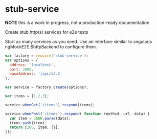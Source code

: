 # stub-service

__NOTE__ this is a work in progress, not a production-ready
documentation

Create stub http(s) services for e2e tests

Start as many services as you need. Use an interface
similar to angularjs ngMockE2E.$httpBackend to configure them.

```javascript
var factory = require('stub-service');
var options = {
  address: 'localhost',
  port: 3005,
  baseAddress: '/api/v2.2'
};

var service = factory.create(options);

var items = [1,2,3];

service.whenGet('/items').respond(items);

service.whenPost('/items').respond( function (method, url, data) {
  var item = JSON.parse(data);
  items.push(item);
  return [200, item, {}];
});
```
